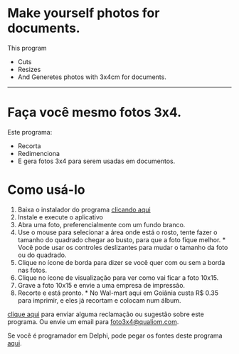 # Make yourself photos for documents. #

This program

  * Cuts
  * Resizes
  * And Generetes photos with 3x4cm for documents.


---


# Faça você mesmo fotos 3x4. #

Este programa:
  * Recorta
  * Redimenciona
  * E gera fotos 3x4 para serem usadas em documentos.


# Como usá-lo #

  1. Baixa o instalador do programa [clicando aqui](http://fotos3x4.googlepages.com/)
  1. Instale e execute o aplicativo
  1. Abra uma foto, preferencialmente com um fundo branco.
  1. Use o mouse para selecionar a área onde está o rosto, tente fazer o tamanho do quadrado chegar ao busto, para que a foto fique melhor.
    * Você pode usar os controles deslizantes para mudar o tamanho da foto ou do quadrado.
  1. Clique no ícone de borda para dizer se você quer com ou sem a borda nas fotos.
  1. Clique no ícone de visualização para ver como vai ficar a foto 10x15.
  1. Grave a foto 10x15 e envie a uma empresa de impressão.
  1. Recorte e está pronto.
    * No Wal-mart aqui em Goiânia custa R$ 0.35 para imprimir, e eles já recortam e colocam num álbum.

[clique aqui](http://fotos3x4.googlepages.com/contato) para enviar alguma reclamação ou sugestão sobre este programa. Ou envie um email para [foto3x4@qualiom.com](mailto:foto3x4@qualiom.com).

Se você é programador em Delphi, pode pegar os fontes deste programa [aqui](http://code.google.com/p/foto3x4/source).
